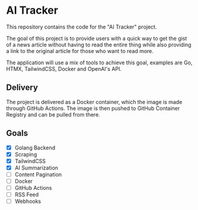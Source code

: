 # AI Tracker

This repository contains the code for the "AI Tracker" project.

The goal of this project is to provide users with a quick way to get the gist of a news article without having to read the entire thing while also providing a link to the original article for those who want to read more.

The application will use a mix of tools to achieve this goal, examples are Go, HTMX, TailwindCSS, Docker and OpenAI's API.

## Delivery

The project is delivered as a Docker container, which the image is made through GitHub Actions. The image is then pushed to GitHub Container Registry and can be pulled from there.

## Goals

- [x] Golang Backend
- [x] Scraping
- [x] TailwindCSS
- [x] AI Summarization
- [ ] Content Pagination
- [ ] Docker
- [ ] GitHub Actions
- [ ] RSS Feed
- [ ] Webhooks
